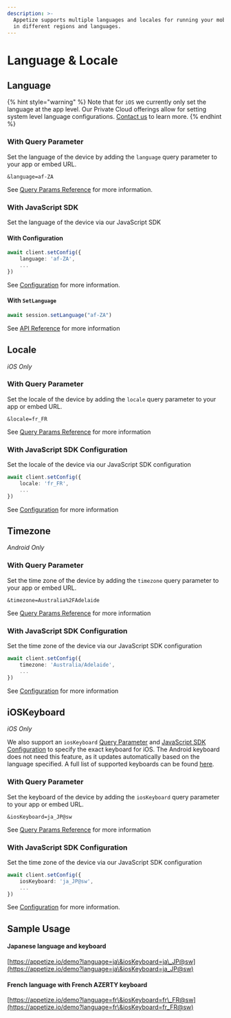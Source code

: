 ```yaml
---
description: >-
  Appetize supports multiple languages and locales for running your mobile apps
  in different regions and languages.
---
```


# Language & Locale

## Language

{% hint style="warning" %}
Note that for `iOS` we currently only set the language at the app level. Our Private Cloud offerings allow for setting system level language configurations. [Contact us](https://appetize.io/contact-us) to learn more.
{% endhint %}

### With Query Parameter

Set the language of the device by adding the `language` query parameter to your app or embed URL.

```uri
&language=af-ZA
```

See [Query Params Reference](../platform/query-params-reference.md#language) for more information.

### With JavaScript SDK

Set the language of the device via our JavaScript SDK

#### With Configuration

```typescript
await client.setConfig({
    language: 'af-ZA',
    ...
})
```

See [Configuration](../javascript-sdk/configuration.md#language) for more information.

#### With `SetLanguage`

```typescript
await session.setLanguage("af-ZA")
```

See [API Reference](../javascript-sdk/api-reference/#setlanguage) for more information

## Locale

_iOS Only_

### **With Query Parameter**

Set the locale of the device by adding the `locale` query parameter to your app or embed URL.

```
&locale=fr_FR
```

See [Query Params Reference](../platform/query-params-reference.md#locale) for more information

### **With JavaScript SDK Configuration**

Set the locale of the device via our JavaScript SDK configuration

```typescript
await client.setConfig({
    locale: 'fr_FR',
    ...
})
```

See [Configuration](../javascript-sdk/configuration.md#locale) for more information

## Timezone

_Android Only_

### **With Query Parameter**

Set the time zone of the device by adding the `timezone` query parameter to your app or embed URL.

```
&timezone=Australia%2FAdelaide
```

See [Query Params Reference](../platform/query-params-reference.md#timezone) for more information

### **With JavaScript SDK Configuration**

Set the time zone of the device via our JavaScript SDK configuration

```typescript
await client.setConfig({
    timezone: 'Australia/Adelaide',
    ...
})
```

See [Configuration](../javascript-sdk/configuration.md#timezone) for more information

## iOSKeyboard

_iOS Only_

We also support an `iosKeyboard` [Query Parameter](language-and-locale.md#with-query-parameter-3) and [JavaScript SDK Configuration](language-and-locale.md#with-javascript-sdk-configuration-2) to specify the exact keyboard for iOS. The Android keyboard does not need this feature, as it updates automatically based on the language specified. A full list of supported keyboards can be found [here](https://pgssoft.github.io/AutoMate/Enums/SoftwareKeyboard.html).

### **With Query Parameter**

Set the keyboard of the device by adding the `iosKeyboard` query parameter to your app or embed URL.

```
&iosKeyboard=ja_JP@sw
```

See [Query Params Reference](../platform/query-params-reference.md#ioskeyboard) for more information

### **With JavaScript SDK Configuration**

Set the time zone of the device via our JavaScript SDK configuration

```typescript
await client.setConfig({
    iosKeyboard: 'ja_JP@sw',
    ...
})
```

See [Configuration](../javascript-sdk/configuration.md#ioskeyboard) for more information.

## Sample Usage

#### Japanese language and keyboard

[https://appetize.io/demo?language=ja\&iosKeyboard=ja\_JP@sw](https://appetize.io/demo?language=ja\&iosKeyboard=ja_JP@sw)

#### French language with French AZERTY keyboard

[https://appetize.io/demo?language=fr\&iosKeyboard=fr\_FR@sw](https://appetize.io/demo?language=fr\&iosKeyboard=fr_FR@sw)
